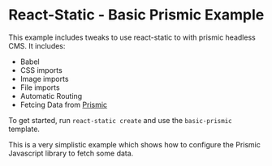 # React-Static - Basic Prismic Example

This example includes tweaks to use react-static to with prismic headless CMS. It includes:
- Babel
- CSS imports
- Image imports
- File imports
- Automatic Routing
- Fetcing Data from [Prismic](https://prismic.io/)

To get started, run `react-static create` and use the `basic-prismic` template.

This is a very simplistic example which shows how to configure the Prismic Javascript library to fetch some data.

